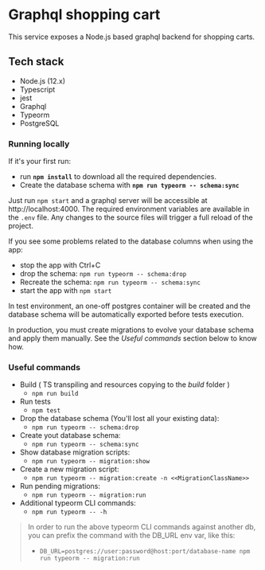 # Graphql shopping cart
This service exposes a Node.js based graphql backend for shopping carts.  

## Tech stack
 - Node.js (12.x)
 - Typescript
 - jest
 - Graphql
 - Typeorm
 - PostgreSQL

### Running locally

If it's your first run:
-  run **`npm install`** to download all the required dependencies.
-  Create the database schema with **`npm run typeorm -- schema:sync`**

Just run `npm start` and a graphql server will be accessible at http://localhost:4000.
The required environment variables are available in the `.env` file.
Any changes to the source files will trigger a full reload of the project. 

If you see some problems related to the database columns when using the app:
  - stop the app with Ctrl+C
  - drop the schema: `npm run typeorm -- schema:drop`
  - Recreate the schema: `npm run typeorm -- schema:sync`
  - start the app with `npm start`

In test environment, an one-off postgres container will be created and the database schema will be automatically exported before tests execution. 

In production, you must create migrations to evolve your database schema and apply them manually. See the *Useful commands* section below to know how.


### Useful commands
- Build ( TS transpiling and resources copying to the *build* folder )
  - `npm run build` 
- Run tests
  - `npm test`
- Drop the database schema (You'll lost all your existing data):
  - `npm run typeorm -- schema:drop`
- Create yout database schema:
  - `npm run typeorm -- schema:sync` 
- Show database migration scripts:
  - `npm run typeorm -- migration:show`
- Create a new migration script:
  - `npm run typeorm -- migration:create -n <<MigrationClassName>>`
- Run pending migrations:
  - `npm run typeorm -- migration:run`
- Additional typeorm CLI commands:
  - `npm run typeorm -- -h`

> In order to run the above typeorm CLI commands against another db, you can prefix the command with the DB_URL env var, like this: 
> -  `DB_URL=postgres://user:password@host:port/database-name npm run typeorm -- migration:run`